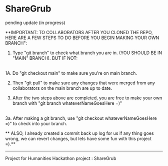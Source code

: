 # ShareGrub
pending update (in progress)

**IMPORTANT: TO  COLLABORATORS AFTER YOU CLONED THE REPO, HERE ARE A FEW STEPS TO DO BEFORE YOU BEGIN MAKING YOUR OWN BRANCH":

1. Type "git branch" to check what branch you are in. (YOU SHOULD BE IN  "MAIN" BRANCH). BUT IF NOT:
<br>
    1A. Do "git checkout main" to make sure you're on main branch.
    
    
2. Then "git pull" to make sure any changes that were merged from any collaborators on the main branch are up to date.


3. After the two steps above are completed, you are free to make your own branch with "git branch whateverNameGoesHere =)"

<br>
  3a. After making a git branch, use "git checkout whateverNameGoesHere =)" to check into your branch.
  


** ALSO, I already created a commit back up log for us if any thing goes wrong, we can revert changes, but lets have some fun with this project =).**
________________________________________________________________________________________________________________________________
Project for Humanities Hackathon project : ShareGrub

